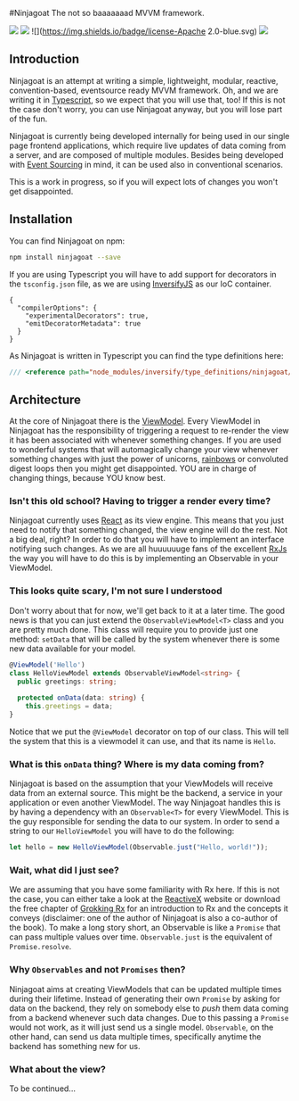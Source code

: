 #Ninjagoat
The not so baaaaaaad MVVM framework.

![](http://www.clker.com/cliparts/m/N/S/T/M/y/ninja-goat-md.png)
![](https://img.shields.io/badge/release-0.2.2-blue.svg)
![](https://img.shields.io/badge/license-Apache 2.0-blue.svg)
![](https://img.shields.io/badge/goat-bikenjutsu-yellow.svg)

## Introduction
Ninjagoat is an attempt at writing a simple, lightweight, modular, reactive, convention-based, eventsource ready MVVM framework. Oh, and we are writing it in [Typescript](https://www.typescriptlang.org/), so we expect that you will use that, too! If this is not the case don't worry, you can use Ninjagoat anyway, but you will lose part of the fun.

Ninjagoat is currently being developed internally for being used in our single page frontend applications, which require live updates of data coming from a server, and are composed of multiple modules. Besides being developed with [Event Sourcing](http://geteventstore.com) in mind, it can be used also in conventional scenarios.

This is a work in progress, so if you will expect lots of changes you won't get disappointed.

## Installation
You can find Ninjagoat on npm:

```sh
npm install ninjagoat --save
```

If you are using Typescript you will have to add support for decorators in the `tsconfig.json` file, as we are using [InversifyJS](https://github.com/inversify/InversifyJS) as our IoC container.

```
{
  "compilerOptions": {
    "experimentalDecorators": true,
    "emitDecoratorMetadata": true
  }
}
```

As Ninjagoat is written in Typescript you can find the type definitions here:

```ts
/// <reference path="node_modules/inversify/type_definitions/ninjagoat/ninjagoat.d.ts" />
```

## Architecture
At the core of Ninjagoat there is the [ViewModel](https://en.wikipedia.org/wiki/Model%E2%80%93view%E2%80%93viewmodel). Every ViewModel in Ninjagoat has the responsibility of triggering a request to re-render the view it has been associated with whenever something changes. If you are used to wonderful systems that will automagically change your view whenever something changes with just the power of unicorns, [rainbows](https://www.youtube.com/watch?v=QH2-TGUlwu4) or convoluted digest loops then you might get disappointed. YOU are in charge of changing things, because YOU know best.

### Isn't this old school? Having to trigger a render every time?
Ninjagoat currently uses [React](https://facebook.github.io/react/) as its view engine. This means that you just need to notify that something changed, the view engine will do the rest. Not a big deal, right? In order to do that you will have to implement an interface notifying such changes. As we are all huuuuuuge fans of the excellent [RxJs](https://github.com/Reactive-Extensions/RxJS) the way you will have to do this is by implementing an Observable in your ViewModel.

### This looks quite scary, I'm not sure I understood
Don't worry about that for now, we'll get back to it at a later time. The good news is that you can just extend the `ObservableViewModel<T>` class and you are pretty much done. This class will require you to provide just one method: `setData` that will be called by the system whenever there is some new data available for your model.

```ts
@ViewModel('Hello')
class HelloViewModel extends ObservableViewModel<string> {
  public greetings: string;
  
  protected onData(data: string) {
    this.greetings = data;
}
```
Notice that we put the `@ViewModel` decorator on top of our class. This will tell the system that this is a viewmodel it can use, and that its name is `Hello`.

### What is this `onData` thing? Where is my data coming from?
Ninjagoat is based on the assumption that your ViewModels will receive data from an external source. This might be the backend, a service in your application or even another ViewModel. The way Ninjagoat handles this is by having a dependency with an `Observable<T>` for every ViewModel. This is the guy responsible for sending the data to our system. In order to send a string to our `HelloViewModel` you will have to do the following:

```ts
let hello = new HelloViewModel(Observable.just("Hello, world!"));
```

### Wait, what did I just see?
We are assuming that you have some familiarity with Rx here. If this is not the case, you can either take a look at the [ReactiveX](http://reactivex.io) website or download the free chapter of [Grokking Rx](https://www.manning.com/books/grokking-rx) for an introduction to Rx and the concepts it conveys (disclaimer: one of the author of Ninjagoat is also a co-author of the book).
To make a long story short, an Observable is like a `Promise` that can pass multiple values over time. `Observable.just` is the equivalent of `Promise.resolve`.

### Why `Observables` and not `Promises` then?
Ninjagoat aims at creating ViewModels that can be updated multiple times during their lifetime. Instead of generating their own `Promise` by asking for data on the backend, they rely on somebody else to *push* them data coming from a backend whenever such data changes. Due to this passing a `Promise` would not work, as it will just send us a single model. `Observable`, on the other hand, can send us data multiple times, specifically anytime the backend has something new for us.

### What about the view?
To be continued...
